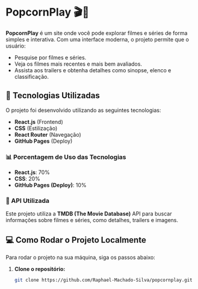 # PopcornPlay 🎬🍿

**PopcornPlay** é um site onde você pode explorar filmes e séries de forma simples e interativa. Com uma interface moderna, o projeto permite que o usuário:

- Pesquise por filmes e séries.
- Veja os filmes mais recentes e mais bem avaliados.
- Assista aos trailers e obtenha detalhes como sinopse, elenco e classificação.

## 🚀 Tecnologias Utilizadas

O projeto foi desenvolvido utilizando as seguintes tecnologias:

- **React.js** (Frontend)
- **CSS** (Estilização)
- **React Router** (Navegação)
- **GitHub Pages** (Deploy)

### 📊 Porcentagem de Uso das Tecnologias
- **React.js**: 70%
- **CSS**: 20%
- **GitHub Pages (Deploy)**: 10%

### 📍 API Utilizada
Este projeto utiliza a **TMDB (The Movie Database)** API para buscar informações sobre filmes e séries, como detalhes, trailers e imagens.

## 💻 Como Rodar o Projeto Localmente

Para rodar o projeto na sua máquina, siga os passos abaixo:

1. **Clone o repositório:**

   ```bash
   git clone https://github.com/Raphael-Machado-Silva/popcornplay.git
